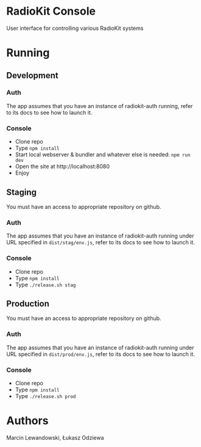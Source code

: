 # RadioKit Console

User interface for controlling various RadioKit systems

# Running

## Development

### Auth

The app assumes that you have an instance of radiokit-auth running, refer to its docs to see how to launch it.

### Console

* Clone repo
* Type `npm install`
* Start local webserver & bundler and whatever else is needed: `npm run dev`
* Open the site at http://localhost:8080
* Enjoy


## Staging

You must have an access to appropriate repository on github.

### Auth

The app assumes that you have an instance of radiokit-auth running under URL specified in `dist/stag/env.js`, refer to its docs to see how to launch it.

### Console

* Clone repo
* Type `npm install`
* Type `./release.sh stag`

## Production

You must have an access to appropriate repository on github.

### Auth

The app assumes that you have an instance of radiokit-auth running under URL specified in `dist/prod/env.js`, refer to its docs to see how to launch it.

### Console

* Clone repo
* Type `npm install`
* Type `./release.sh prod`

# Authors

Marcin Lewandowski, Łukasz Odziewa
